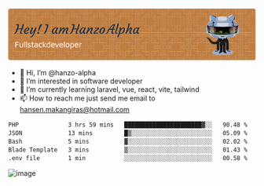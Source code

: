 ![Header](./github-header-image.png)

- 👋 Hi, I’m @hanzo-alpha
- 👀 I’m interested in software developer
- 🌱 I’m currently learning laravel, vue, react, vite, tailwind
- 📫 How to reach me just send me email to hansen.makangiras@hotmail.com 

<!---
hanzo-alpha/hanzo-alpha is a ✨ special ✨ repository because its `README.md` (this file) appears on your GitHub profile.
You can click the Preview link to take a look at your changes.
--->

<!--START_SECTION:waka-->

```txt
PHP              3 hrs 59 mins   ██████████████████████▓░░   90.48 %
JSON             13 mins         █▒░░░░░░░░░░░░░░░░░░░░░░░   05.09 %
Bash             5 mins          ▓░░░░░░░░░░░░░░░░░░░░░░░░   02.02 %
Blade Template   3 mins          ▒░░░░░░░░░░░░░░░░░░░░░░░░   01.43 %
.env file        1 min           ░░░░░░░░░░░░░░░░░░░░░░░░░   00.58 %
```

<!--END_SECTION:waka-->

![image](https://github.com/hanzo-alpha/hanzo-alpha/assets/111342797/c4bd2977-6123-4017-8652-6e166259b484)

